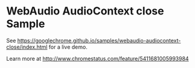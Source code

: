 WebAudio AudioContext close Sample
===
See https://googlechrome.github.io/samples/webaudio-audiocontext-close/index.html for a live demo.

Learn more at http://www.chromestatus.com/feature/5411681005993984